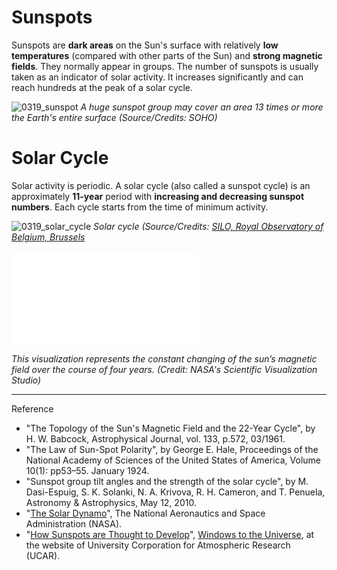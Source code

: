 # Sunspots

Sunspots are **dark areas** on the Sun's surface with relatively **low temperatures** (compared with other parts of the Sun) and **strong magnetic fields**. They normally appear in groups. The number of sunspots is usually taken as an indicator of solar activity. It increases significantly and can reach hundreds at the peak of a solar cycle.

![0319_sunspot](./static/0319_sunspot.png)
*A huge sunspot group may cover an area 13 times or more the Earth's entire surface (Source/Credits: SOHO)*

# Solar Cycle

Solar activity is periodic. A solar cycle (also called a sunspot cycle) is an approximately **11-year** period with **increasing and decreasing sunspot numbers**. Each cycle starts from the time of minimum activity.

![0319_solar_cycle](./static/0319_cycle.png)
*Solar cycle (Source/Credits: [SILO, Royal Observatory of Belgium, Brussels](http://sidc.be/silso)*

<iframe src="../videos/Sun’s_magnetic_field@nasa.mp4" frameborder="0" allowfullscreen></iframe>

*This visualization represents the constant changing of the sun’s magnetic field over the course of four years. (Credit: NASA's Scientific Visualization Studio)*

---

Reference

- "The Topology of the Sun's Magnetic Field and the 22-Year Cycle", by H. W. Babcock, Astrophysical Journal, vol. 133, p.572, 03/1961.
- "The Law of Sun-Spot Polarity", by George E. Hale, Proceedings of the National Academy of Sciences of the United States of America, Volume 10(1): pp53–55. January 1924.
- "Sunspot group tilt angles and the strength of the solar cycle", by M. Dasi-Espuig, S. K. Solanki, N. A. Krivova, R. H. Cameron, and T. Penuela, Astronomy & Astrophysics, May 12, 2010.
- "[The Solar Dynamo](http://solarscience.msfc.nasa.gov/dynamo.shtml)", The National Aeronautics and Space Administration (NASA).
- "[How Sunspots are Thought to Develop](http://www.windows.ucar.edu/tour/link=/sun/atmosphere/sunspot_form_jpg_image.html)", [Windows to the Universe](http://www.windows2universe.org/spaceweather/images/sunspot_form_jpg_image.html), at the website of University Corporation for Atmospheric Research (UCAR).
